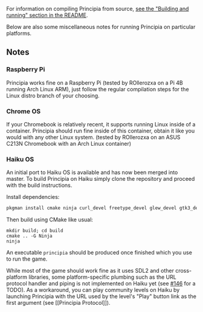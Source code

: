 For information on compiling Principia from source, [see the "Building and running" section in the README](https://github.com/Bithack/principia#building-and-running).

Below are also some miscellaneous notes for running Principia on particular platforms.

## Notes

### Raspberry Pi
Principia works fine on a Raspberry Pi (tested by ROllerozxa on a Pi 4B running Arch Linux ARM), just follow the regular compilation steps for the Linux distro branch of your choosing.

### Chrome OS
If your Chromebook is relatively recent, it supports running Linux inside of a container. Principia should run fine inside of this container, obtain it like you would with any other Linux system. (tested by ROllerozxa on an ASUS C213N Chromebook with an Arch Linux container)

### Haiku OS
An initial port to Haiku OS is available and has now been merged into master. To build Principia on Haiku simply clone the repository and proceed with the build instructions.

Install dependencies:

```bash
pkgman install cmake ninja curl_devel freetype_devel glew_devel gtk3_devel libjpeg_turbo_devel libpng16_devel libsdl2_devel
```

Then build using CMake like usual:

```
mkdir build; cd build
cmake .. -G Ninja
ninja
```

An executable `principia` should be produced once finished which you use to run the game.

While most of the game should work fine as it uses SDL2 and other cross-platform libraries, some platform-specific plumbing such as the URL protocol handler and piping is not implemented on Haiku yet (see [#146](https://github.com/Bithack/principia/issues/146) for a TODO). As a workaround, you can play community levels on Haiku by launching Principia with the URL used by the level's "Play" button link as the first argument (see [[Principia Protocol]]).
